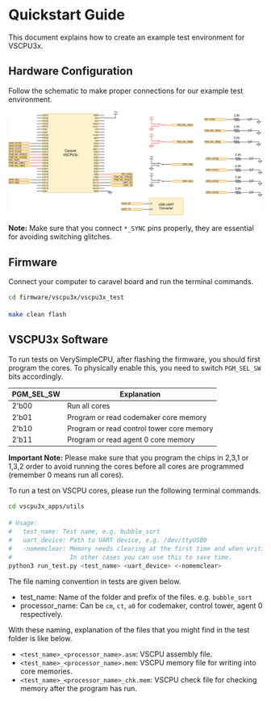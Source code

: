 # Quickstart Guide
This document explains how to create an example test environment for VSCPU3x.
## Hardware Configuration
Follow the schematic to make proper connections for our example test environment.

![Schematic](VSCPU3x_Connections.png)

**Note:** Make sure that you connect `*_SYNC` pins properly, they are essential for avoiding switching glitches.
## Firmware
Connect your computer to caravel board and run the terminal commands.
```bash
cd firmware/vscpu3x/vscpu3x_test

make clean flash
```
## VSCPU3x Software
To run tests on VerySimpleCPU, after flashing the firmware, you should first program the cores. To physically enable this, you need to switch `PGM_SEL_SW` bits accordingly.

| PGM_SEL_SW | Explanation |
|------------|------------|
| 2'b00      | Run all cores|
| 2'b01      | Program or read codemaker core memory|
| 2'b10      | Program or read control tower core memory|
| 2'b11      | Program or read agent 0 core memory|

**Important Note:** Please make sure that you program the chips in 2,3,1 or 1,3,2 order to avoid running the cores before all cores are programmed (remember 0 means run all cores). 

To run a test on VSCPU cores, please run the following terminal commands.

```bash
cd vscpu3x_apps/utils

# Usage: 
#   test_name: Test name, e.g. bubble_sort
#   uart_device: Path to UART device, e.g. /dev/ttyUSB0
#   -nomemclear: Memory needs clearing at the first time and when writing a new program. 
#                In other cases you can use this to save time.
python3 run_test.py <test_name> <uart_device> <-nomemclear>
```
The file naming convention in tests are given below.
- test_name: Name of the folder and prefix of the files. e.g. `bubble_sort`
- processor_name: Can be `cm`, `ct`, `a0` for codemaker, control tower, agent 0 respectively.

With these naming, explanation of the files that you might find in the test folder is like below.
- `<test_name>_<processor_name>.asm`: VSCPU assembly file.
- `<test_name>_<processor_name>.mem`: VSCPU memory file for writing into core memories.
- `<test_name>_<processor_name>_chk.mem`: VSCPU check file for checking memory after the program has run.

